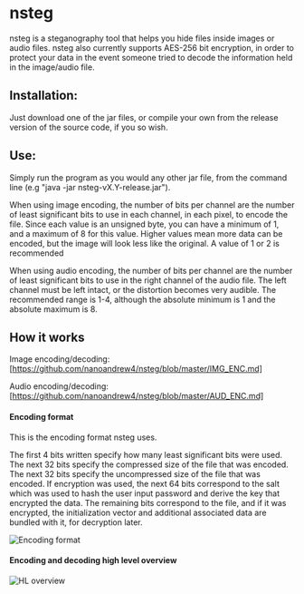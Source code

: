# nsteg

nsteg is a steganography tool that helps you hide files inside images or audio files. nsteg also currently supports AES-256 bit encryption, in order to protect your data in the event someone tried to decode the information held in the image/audio file.

## Installation:

Just download one of the jar files, or compile your own from the release version of the source code, if you so wish.

## Use:

Simply run the program as you would any other jar file, from the command line (e.g "java -jar nsteg-vX.Y-release.jar").

When using image encoding, the number of bits per channel are the number of least significant bits to use in each channel, in each pixel, to encode the file. Since each value is an unsigned byte, you can have a minimum of 1, and a maximum of 8 for this value. Higher values mean more data can be encoded, but the image will look less like the original. A value of 1 or 2 is recommended

When using audio encoding, the number of bits per channel are the number of least significant bits to use in the right channel of the audio file. The left channel must be left intact, or the distortion becomes very audible. The recommended range is 1-4, although the absolute minimum is 1 and the absolute maximum is 8.

## How it works

Image encoding/decoding: [https://github.com/nanoandrew4/nsteg/blob/master/IMG_ENC.md]

Audio encoding/decoding: [https://github.com/nanoandrew4/nsteg/blob/master/AUD_ENC.md]

#### Encoding format

This is the encoding format nsteg uses. 

The first 4 bits written specify how many least significant bits were used. The next 32 bits specify the compressed size of the file that was encoded. The next 32 bits specify the uncompressed size of the file that was encoded. If encryption was used, the next 64 bits correspond to the salt which was used to hash the user input password and derive the key that encrypted the data. The remaining bits correspond to the file, and if it was encrypted, the initialization vector and additional associated data are bundled with it, for decryption later.

![Encoding format](https://raw.githubusercontent.com/nanoandrew4/nsteg/master/readme_res/encformat.png)

#### Encoding and decoding high level overview

![HL overview](https://raw.githubusercontent.com/nanoandrew4/nsteg/master/readme_res/encdec.png)
